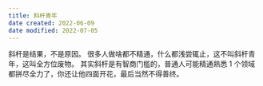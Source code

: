 ```yaml
---
title: 斜杆青年
date created: 2022-06-09
date modified: 2022-07-05
---
```

斜杆是结果，不是原因。
很多人做啥都不精通，什么都浅尝辄止，这不叫斜杆青年，这叫全方位废物。
其实斜杆是有智商门槛的，普通人可能精通熟悉 1 个领域都拼尽全力了，你还让他四面开花，最后当然不得善终。
